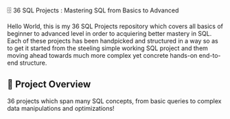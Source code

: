 
🗄️ 36 SQL Projects : Mastering SQL from Basics to Advanced

Hello World, this is my 36 SQL Projects repository which covers all basics of beginner to advanced level in order to acquiering better mastery in SQL. Each of these projects has been handpicked and structured in a way so as to get it started from the steeling simple working SQL project and them moving ahead towards much more complex yet concrete hands-on end-to-end structure.

## 🎯 Project Overview

36 projects which span many SQL concepts, from basic queries to complex data manipulations and optimizations!
